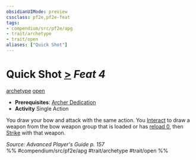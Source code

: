 ```yaml
---
obsidianUIMode: preview
cssclass: pf2e,pf2e-feat
tags:
- compendium/src/pf2e/apg
- trait/archetype
- trait/open
aliases: ["Quick Shot"]
---
```

# Quick Shot  [>](../../rules/core-rulebook/chapter-9-playing-the-game.md#Actions "Single Action") *Feat 4*  
[archetype](../../rules/traits/archetype.md)  [open](../../rules/traits/open.md)  

- **Prerequisites**: [Archer Dedication](archer-dedication-apg.md)
- **Activity** Single Action

You draw your bow and attack with the same action. You [Interact](../../rules/actions/interact.md) to draw a weapon from the bow weapon group that is loaded or has [reload 0](../../rules/traits/reload.md), then [Strike](../../rules/actions/strike.md) with that weapon.

*Source: Advanced Player's Guide p. 157*  
%% #compendium/src/pf2e/apg #trait/archetype #trait/open %%